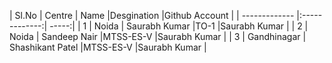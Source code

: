 | Sl.No        | Centre           | Name  |Desgination  |Github Account  |
| ------------- |:-------------:| -----:|
| 1      | Noida | Saurabh Kumar |TO-1 |Saurabh Kumar |
| 2      | Noida      |   Sandeep Nair |MTSS-ES-V |Saurabh Kumar |
| 3 | Gandhinagar      |    Shashikant Patel |MTSS-ES-V |Saurabh Kumar |